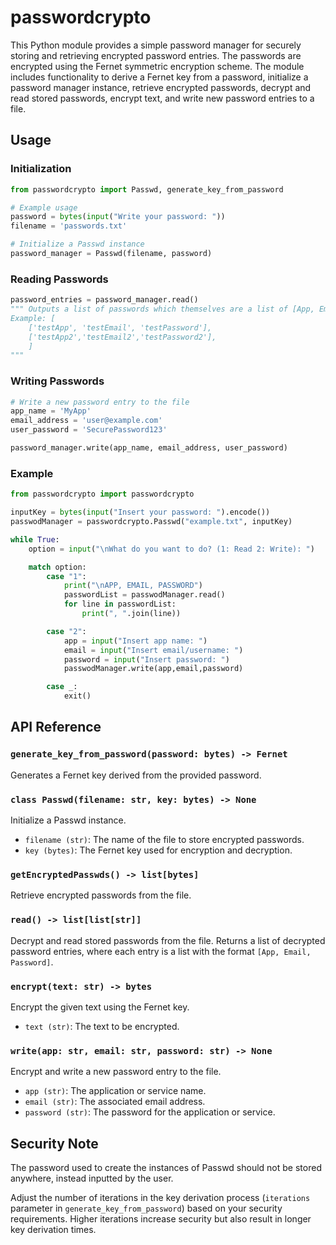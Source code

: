 # passwordcrypto

This Python module provides a simple password manager for securely storing and retrieving encrypted password entries. The passwords are encrypted using the Fernet symmetric encryption scheme. The module includes functionality to derive a Fernet key from a password, initialize a password manager instance, retrieve encrypted passwords, decrypt and read stored passwords, encrypt text, and write new password entries to a file.

## Usage

### Initialization

```python
from passwordcrypto import Passwd, generate_key_from_password

# Example usage
password = bytes(input("Write your password: "))
filename = 'passwords.txt'

# Initialize a Passwd instance
password_manager = Passwd(filename, password)
```

### Reading Passwords

```python
password_entries = password_manager.read()
""" Outputs a list of passwords which themselves are a list of [App, Email, Password]
Example: [
    ['testApp', 'testEmail', 'testPassword'],
    ['testApp2','testEmail2','testPassword2'],
    ]
"""
```

### Writing Passwords

```python
# Write a new password entry to the file
app_name = 'MyApp'
email_address = 'user@example.com'
user_password = 'SecurePassword123'

password_manager.write(app_name, email_address, user_password)
```

### Example
```python
from passwordcrypto import passwordcrypto

inputKey = bytes(input("Insert your password: ").encode())
passwodManager = passwordcrypto.Passwd("example.txt", inputKey)

while True:
    option = input("\nWhat do you want to do? (1: Read 2: Write): ")

    match option:
        case "1":
            print("\nAPP, EMAIL, PASSWORD")
            passwordList = passwodManager.read()
            for line in passwordList:
                print(", ".join(line))

        case "2":
            app = input("Insert app name: ")
            email = input("Insert email/username: ")
            password = input("Insert password: ")
            passwodManager.write(app,email,password)

        case _:
            exit()
```

## API Reference

### `generate_key_from_password(password: bytes) -> Fernet`

Generates a Fernet key derived from the provided password.

### `class Passwd(filename: str, key: bytes) -> None`

Initialize a Passwd instance.

- `filename (str)`: The name of the file to store encrypted passwords.
- `key (bytes)`: The Fernet key used for encryption and decryption.

### `getEncryptedPasswds() -> list[bytes]`

Retrieve encrypted passwords from the file.

### `read() -> list[list[str]]`

Decrypt and read stored passwords from the file. Returns a list of decrypted password entries, where each entry is a list with the format `[App, Email, Password]`.

### `encrypt(text: str) -> bytes`

Encrypt the given text using the Fernet key.

- `text (str)`: The text to be encrypted.

### `write(app: str, email: str, password: str) -> None`

Encrypt and write a new password entry to the file.

- `app (str)`: The application or service name.
- `email (str)`: The associated email address.
- `password (str)`: The password for the application or service.

## Security Note

The password used to create the instances of Passwd should not be stored anywhere, instead inputted by the user.

Adjust the number of iterations in the key derivation process (`iterations` parameter in `generate_key_from_password`) based on your security requirements. Higher iterations increase security but also result in longer key derivation times.